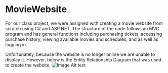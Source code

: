 # MovieWebsite

For our class project, we were assigned with creating a movie website from scratch using C# and ASP.NET. The structure of the code follows an MVC program and has general functions including purchasing tickets, accessing purchase history, viewing available movies and schedules, and as well as logging in.


Unfortunately, because the website is no longer online we are unable to display it. However, below is the Entity Relationship Diagram that was used to create the website.
![Image Alt text](/image/MovieERD.png)
